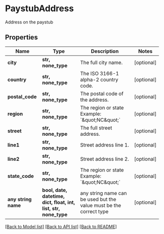 # PaystubAddress

Address on the paystub

## Properties
Name | Type | Description | Notes
------------ | ------------- | ------------- | -------------
**city** | **str, none_type** | The full city name. | [optional] 
**country** | **str, none_type** | The ISO 3166-1 alpha-2 country code. | [optional] 
**postal_code** | **str, none_type** | The postal code of the address. | [optional] 
**region** | **str, none_type** | The region or state Example: &#x60;\&quot;NC\&quot;&#x60; | [optional] 
**street** | **str, none_type** | The full street address. | [optional] 
**line1** | **str, none_type** | Street address line 1. | [optional] 
**line2** | **str, none_type** | Street address line 2. | [optional] 
**state_code** | **str, none_type** | The region or state Example: &#x60;\&quot;NC\&quot;&#x60; | [optional] 
**any string name** | **bool, date, datetime, dict, float, int, list, str, none_type** | any string name can be used but the value must be the correct type | [optional]

[[Back to Model list]](../README.md#documentation-for-models) [[Back to API list]](../README.md#documentation-for-api-endpoints) [[Back to README]](../README.md)


